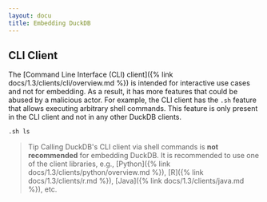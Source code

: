 ```yaml
---
layout: docu
title: Embedding DuckDB
---
```


## CLI Client

The [Command Line Interface (CLI) client]({% link docs/1.3/clients/cli/overview.md %}) is intended for interactive use cases and not for embedding.
As a result, it has more features that could be abused by a malicious actor.
For example, the CLI client has the `.sh` feature that allows executing arbitrary shell commands.
This feature is only present in the CLI client and not in any other DuckDB clients.

```sql
.sh ls
```

> Tip Calling DuckDB's CLI client via shell commands is **not recommended** for embedding DuckDB. It is recommended to use one of the client libraries, e.g., [Python]({% link docs/1.3/clients/python/overview.md %}), [R]({% link docs/1.3/clients/r.md %}), [Java]({% link docs/1.3/clients/java.md %}), etc.

